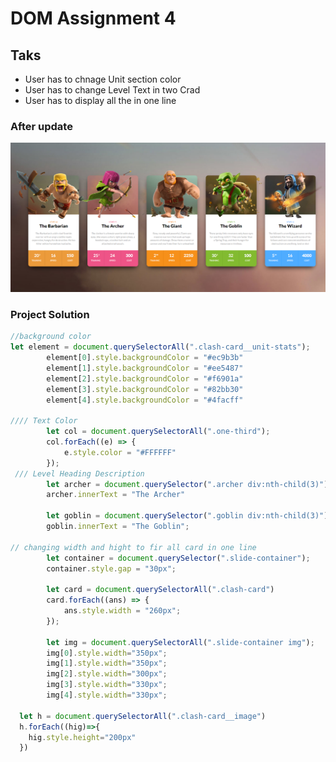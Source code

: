 # DOM Assignment 4
## Taks 
- User has to chnage Unit section color
- User has to change Level Text in two Crad
- User has to display all the in one line
### After update
![card updated](./Output/DOM%20P1%20SS.png)

### Project Solution
```javascript
//background color
let element = document.querySelectorAll(".clash-card__unit-stats");
        element[0].style.backgroundColor = "#ec9b3b"
        element[1].style.backgroundColor = "#ee5487"
        element[2].style.backgroundColor = "#f6901a"
        element[3].style.backgroundColor = "#82bb30"
        element[4].style.backgroundColor = "#4facff"

//// Text Color
        let col = document.querySelectorAll(".one-third");
        col.forEach((e) => {
            e.style.color = "#FFFFFF"
        });
 /// Level Heading Description
        let archer = document.querySelector(".archer div:nth-child(3)");
        archer.innerText = "The Archer"

        let goblin = document.querySelector(".goblin div:nth-child(3)");
        goblin.innerText = "The Goblin";

// changing width and hight to fir all card in one line
        let container = document.querySelector(".slide-container");
        container.style.gap = "30px";

        let card = document.querySelectorAll(".clash-card")
        card.forEach((ans) => {
            ans.style.width = "260px";
        });

        let img = document.querySelectorAll(".slide-container img");
        img[0].style.width="350px";
        img[1].style.width="350px";
        img[2].style.width="300px";
        img[3].style.width="330px";
        img[4].style.width="330px";

  let h = document.querySelectorAll(".clash-card__image")
  h.forEach((hig)=>{
    hig.style.height="200px"
  })
```